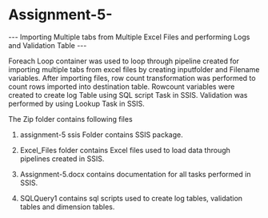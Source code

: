 # Assignment-5-
--- Importing Multiple tabs from Multiple Excel Files and performing Logs and Validation Table ---

Foreach Loop container was used to loop through pipeline created for importing multiple tabs from excel files by creating inputfolder and Filename variables. After importing files, row count transformation was performed to count rows imported into destination table. Rowcount variables were created to create log Table using SQL script Task in SSIS. Validation was performed by using Lookup Task in SSIS.

The Zip folder contains following files

1) assignment-5 ssis Folder contains SSIS package.

2) Excel_Files folder contains Excel files used to load data through pipelines created in SSIS.

3) Assignment-5.docx contains documentation for all tasks performed in SSIS.

4) SQLQuery1 contains sql scripts used to create log tables, validation tables and dimension tables.
